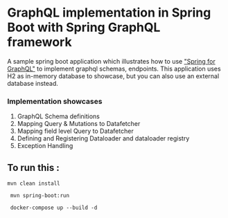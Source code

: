 # GraphQL implementation in Spring Boot with Spring GraphQL framework

A sample spring boot application which illustrates how to use ["Spring for GraphQL"](https://spring.io/projects/spring-graphql) to implement graphql schemas, endpoints. 
This application uses H2 as in-memory database to showcase, but you can also use an external database instead.

### Implementation showcases

1. GraphQL Schema definitions
2. Mapping Query & Mutations to Datafetcher
3. Mapping field level Query to Datafetcher
4. Defining and Registering Dataloader and dataloader registry
5. Exception Handling

## To run this :
`` mvn clean install ``

`` mvn spring-boot:run``

`` docker-compose up --build -d``
